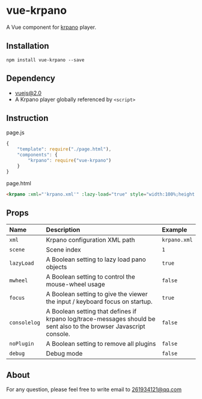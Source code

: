 # vue-krpano

A Vue component for [krpano](http://www.krpano.com) player.

## Installation

```
npm install vue-krpano --save
```

## Dependency

* [vuejs@2.0](http://vuejs.org)
* A Krpano player globally referenced by `<script>`


## Instruction

page.js

```js
{
    "template": require("./page.html"),
    "components": {
        "krpano": require("vue-krpano")
    }
}
```

page.html

```html
<krpano :xml="'krpano.xml'" :lazy-load="true" style="width:100%;height:400px"></krpano>
```

## Props

|Name|Description|Example|
|:--|:--|:--|
|`xml`|Krpano configuration XML path|`krpano.xml`|
|`scene`|Scene index|`1`|
|`lazyLoad`|A Boolean setting to lazy load pano objects|`true`|
|`mwheel`|A Boolean setting to control the mouse-wheel usage|`false`|
|`focus`|A Boolean setting to give the viewer the input / keyboard focus on startup.|`true`|
|`consolelog`|A Boolean setting that defines if krpano log/trace-messages should be sent also to the browser Javascript console.|`false`|
|`noPlugin`|A Boolean setting to remove all plugins|`false`|
|`debug`|Debug mode|`false`|

## About

For any question, please feel free to write email to 261934121@qq.com
